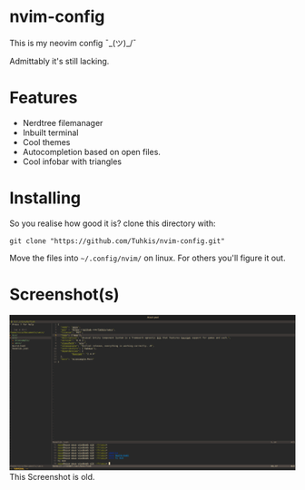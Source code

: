 # nvim-config
This is my neovim config  ¯\_(ツ)_/¯

Admittably it's still lacking.
# Features
- Nerdtree filemanager
- Inbuilt terminal
- Cool themes
- Autocompletion based on open files.
- Cool infobar with triangles
# Installing
So you realise how good it is?
clone this directory with:
```
git clone "https://github.com/Tuhkis/nvim-config.git"
```
Move the files into `~/.config/nvim/` on linux. For others you'll figure it out.
# Screenshot(s)
![Screenshot of Nvim](./screenshots/1.png? "Screenshot 1")
This Screenshot is old.
